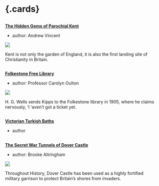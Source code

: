<param ve-config 
       title="The Built Environment"
       banner="https://stor.artstor.org/stor/cc8a3415-e232-4db4-8a21-98b6d9539b2a"
       layout="index">

# {.cards}

##
**[The Hidden Gems of Parochial Kent](/churches/overview)**

- author: Andrew Vincent

![](https://iiif.juncture-digital.org/thumbnail?url=https://upload.wikimedia.org/wikipedia/commons/7/76/Folkestone._St._Mary%27s_Church_LCCN2017659195.jpg)

Kent is not only the garden of England, it is also the first landing site of Christianity in Britain.


##
**[Folkestone Free Library](/19c/19c-folkestone-free-library/)**

- author: Professor Carolyn Oulton

![](https://iiif.juncture-digital.org/thumbnail?url=https://s2.geograph.org.uk/geophotos/06/44/15/6441598_45f93e8d_1024x1024.jpg)

H. G. Wells sends Kipps to the Folkestone library in 1905, where he claims nervously, ‘I ‘aven’t got a ticket yet.

##
**[Victorian Turkish Baths](/19c/19c-turkish-baths/)**

- author 



##
**[The Secret War Tunnels of Dover Castle](/20c/20c-secret-tunnels/)**

- author: Brooke Altringham

![](https://iiif.juncture-digital.org/thumbnail?url=https://stor.artstor.org/stor/b5454516-3f8b-49dc-ae11-fee1888c3292)

Throughout History, Dover Castle has been used as a highly fortified military garrison to protect Britain’s shores from invaders. 

